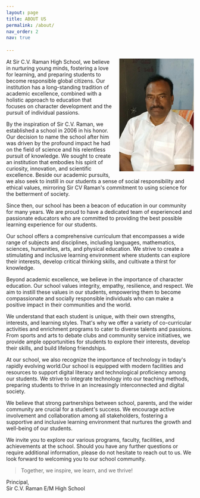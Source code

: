 ```yaml
---
layout: page
title: ABOUT US
permalink: /about/
nav_order: 2
nav: true

---
```



<div style="float: right; margin-left: 20px;">
  <img src="/assets/custom_images/profile.jpg" width=200 alt="Profile">
</div>


At Sir C.V. Raman High School, we believe in nurturing young minds, fostering a love for learning, and preparing students to become responsible global citizens. Our institution has a long-standing tradition of academic excellence, combined with a holistic approach to education that focuses on character development and the pursuit of individual passions.

By the inspiration of Sir C.V. Raman, we established a school in 2006 in his honor. Our decision to name the school after him was driven by the profound impact he had on the field of science and his relentless pursuit of knowledge. We sought to create an institution that embodies his spirit of curiosity, innovation, and scientific excellence. Beside our academic pursuits, we also seek to instill in our students a sense of social responsibility and ethical values, mirroring Sir CV Raman's commitment to using science for the betterment of society. 

Since then, our school has been a beacon of education in our community for many years. We are proud to have a dedicated team of experienced and passionate educators who are committed to providing the best possible learning experience for our students.

Our school offers a comprehensive curriculum that encompasses a wide range of subjects and disciplines, including languages, mathematics, sciences, humanities, arts, and physical education. We strive to create a stimulating and inclusive learning environment where students can explore their interests, develop critical thinking skills, and cultivate a thirst for knowledge.

Beyond academic excellence, we believe in the importance of character education. Our school values integrity, empathy, resilience, and respect. We aim to instill these values in our students, empowering them to become compassionate and socially responsible individuals who can make a positive impact in their communities and the world.

We understand that each student is unique, with their own strengths, interests, and learning styles. That's why we offer a variety of co-curricular activities and enrichment programs to cater to diverse talents and passions. From sports and arts to debate clubs and community service initiatives, we provide ample opportunities for students to explore their interests, develop their skills, and build lifelong friendships.

At our school, we also recognize the importance of technology in today's rapidly evolving world.Our school is equipped with modern facilities and resources to support digital literacy and technological proficiency among our students. We strive to integrate technology into our teaching methods, preparing students to thrive in an increasingly interconnected and digital society.

We believe that strong partnerships between school, parents, and the wider community are crucial for a student's success. We encourage active involvement and collaboration among all stakeholders, fostering a supportive and inclusive learning environment that nurtures the growth and well-being of our students.

We invite you to explore our various programs, faculty, facilities, and achievements at the school. Should you have any further questions or require additional information, please do not hesitate to reach out to us. We look forward to welcoming you to our school community.

>Together, we inspire, we learn, and we thrive!

Principal,<br>
Sir C.V. Raman E/M High School


